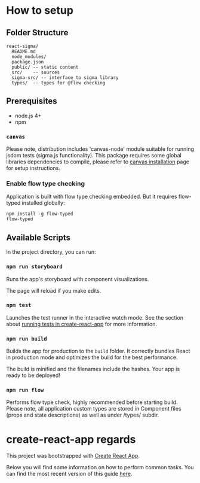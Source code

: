 # How to setup

## Folder Structure

```
react-sigma/
  README.md
  node_modules/
  package.json
  public/ -- static content
  src/    -- sources
  sigma-src/ -- interface to sigma library
  types/  -- types for @flow checking
```

## Prerequisites

- node.js 4+
- npm

### `canvas`

Please note, distribution includes 'canvas-node' module suitable for running jsdom tests (sigma.js functionality). This package requires some global libraries dependencies to compile, please refer to [canvas installation](https://github.com/Automattic/node-canvas#installation) page for setup instructions.

### Enable flow type checking

Application is built with flow type checking embedded. But it requires flow-typed installed globally:

```
npm install -g flow-typed
flow-typed
```

## Available Scripts

In the project directory, you can run:

### `npm run storyboard`

Runs the app's storyboard with component visualizations.

The page will reload if you make edits.

### `npm test`

Launches the test runner in the interactive watch mode.
See the section about [running tests in create-react-app](https://github.com/facebookincubator/create-react-app/blob/master/packages/react-scripts/template/README.md#running-tests) for more information.

### `npm run build`

Builds the app for production to the `build` folder.
It correctly bundles React in production mode and optimizes the build for the best performance.

The build is minified and the filenames include the hashes.
Your app is ready to be deployed!

### `npm run flow`

Performs flow type check, highly recommended before starting build.
Please note, all application custom types are stored in Component files (props and state descriptions) as well as under /types/ subdir.


# create-react-app regards

This project was bootstrapped with [Create React App](https://github.com/facebookincubator/create-react-app).

Below you will find some information on how to perform common tasks.
You can find the most recent version of this guide [here](https://github.com/facebookincubator/create-react-app/blob/master/packages/react-scripts/template/README.md).